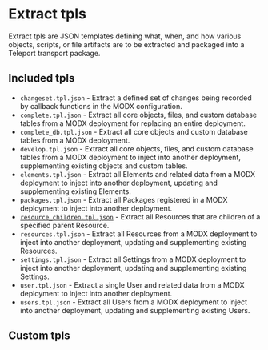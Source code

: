 # Extract tpls

Extract tpls are JSON templates defining what, when, and how various objects, scripts, or file artifacts are to be extracted and packaged into a Teleport transport package.


## Included tpls

 * `changeset.tpl.json` - Extract a defined set of changes being recorded by callback functions in the MODX configuration.
 * `complete.tpl.json` - Extract all core objects, files, and custom database tables from a MODX deployment for replacing an entire deployment.
 * `complete_db.tpl.json` - Extract all core objects and custom database tables from a MODX deployment.
 * `develop.tpl.json` - Extract all core objects, files, and custom database tables from a MODX deployment to inject into another deployment, supplementing existing objects and custom tables.
 * `elements.tpl.json` - Extract all Elements and related data from a MODX deployment to inject into another deployment, updating and supplementing existing Elements.
 * `packages.tpl.json` - Extract all Packages registered in a MODX deployment to inject into another deployment.
 * [`resource_children.tpl.json`](tpl/resource_children.md) - Extract all Resources that are children of a specified parent Resource.
 * `resources.tpl.json` - Extract all Resources from a MODX deployment to inject into another deployment, updating and supplementing existing Resources.
 * `settings.tpl.json` - Extract all Settings from a MODX deployment to inject into another deployment, updating and supplementing existing Settings.
 * `user.tpl.json` - Extract a single User and related data from a MODX deployment to inject into another deployment.
 * `users.tpl.json` - Extract all Users from a MODX deployment to inject into another deployment, updating and supplementing existing Users.


## Custom tpls


